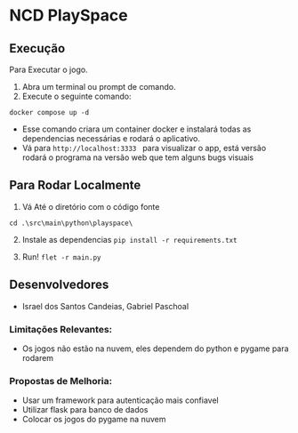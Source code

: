 # NCD PlaySpace

## Execução

Para Executar o jogo.


1. Abra um terminal ou prompt de comando.
2. Execute o seguinte comando:

```docker compose up -d```

* Esse comando criara um container docker e instalará todas as dependencias necessárias
e rodará o aplicativo.
* Vá para ```http://localhost:3333 ``` para visualizar o app, está versão rodará o programa
na versão web que tem alguns bugs visuais

## Para Rodar Localmente
1. Vá Até o diretório com o código fonte

```cd .\src\main\python\playspace\```

2. Instale as dependencias
```pip install -r requirements.txt```

3. Run!
```flet -r main.py```

## Desenvolvedores
- Israel dos Santos Candeias, Gabriel Paschoal

### Limitações Relevantes:
- Os jogos não estão na nuvem, eles dependem do python e pygame para rodarem

### Propostas de Melhoria:
- Usar um framework para autenticação mais confiavel
- Utilizar flask para banco de dados
- Colocar os jogos do pygame na nuvem


